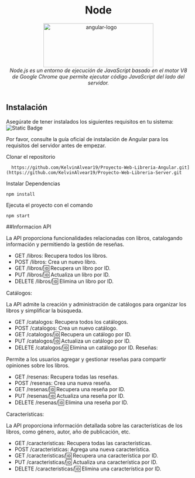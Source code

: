 <h1 align="center">Node</h1>

<p align="center">
  <img src="https://e0.pxfuel.com/wallpapers/394/637/desktop-wallpaper-node-js-hello-world-webpage.jpg" alt="angular-logo" width="300px" height="120px"/>
  <br>
  <em>Node.js es un entorno de ejecución de JavaScript basado en el motor V8 de Google Chrome que permite ejecutar código JavaScript del lado del servidor.
    <br> </em>
  <br>
</p>


 
## Instalación
Asegúrate de tener instalados los siguientes requisitos en tu sistema:
<br>
<img alt="Static Badge" src="https://img.shields.io/badge/node-version%20v16.15.0%20-green">

Por favor, consulte la guía oficial de instalación de Angular para los requisitos del servidor antes de empezar.

Clonar el repositorio

      https://github.com/KelvinAlvear19/Proyecto-Web-Libreria-Angular.git](https://github.com/KelvinAlvear19/Proyecto-Web-Libreria-Server.git

Instalar Dependencias

    npm install


Ejecuta el proyecto con el comando

    npm start
##Informacion API

La API proporciona funcionalidades relacionadas con libros, catalogando información y permitiendo la gestión de reseñas.

  - GET /libros: Recupera todos los libros.
  - POST /libros: Crea un nuevo libro.
  - GET /libros/:id: Recupera un libro por ID.
  - PUT /libros/:id: Actualiza un libro por ID.
  - DELETE /libros/:id: Elimina un libro por ID.

Catálogos:

La API admite la creación y administración de catálogos para organizar los libros y simplificar la búsqueda.

- GET /catalogos: Recupera todos los catálogos.
- POST /catalogos: Crea un nuevo catálogo.
- GET /catalogos/:id: Recupera un catálogo por ID.
- PUT /catalogos/:id: Actualiza un catálogo por ID.
- DELETE /catalogos/:id: Elimina un catálogo por ID.
Reseñas:

Permite a los usuarios agregar y gestionar reseñas para compartir opiniones sobre los libros.

- GET /resenas: Recupera todas las reseñas.
- POST /resenas: Crea una nueva reseña.
- GET /resenas/:id: Recupera una reseña por ID.
- PUT /resenas/:id: Actualiza una reseña por ID.
- DELETE /resenas/:id: Elimina una reseña por ID.

Características:

La API proporciona información detallada sobre las características de los libros, como género, autor, año de publicación, etc.

- GET /caracteristicas: Recupera todas las características.
- POST /caracteristicas: Agrega una nueva característica.
- GET /caracteristicas/:id: Recupera una característica por ID.
- PUT /caracteristicas/:id: Actualiza una característica por ID.
- DELETE /caracteristicas/:id: Elimina una característica por ID.
